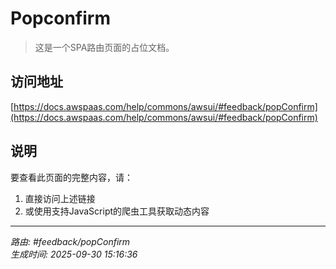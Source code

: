 # Popconfirm

> 这是一个SPA路由页面的占位文档。

## 访问地址

[https://docs.awspaas.com/help/commons/awsui/#feedback/popConfirm](https://docs.awspaas.com/help/commons/awsui/#feedback/popConfirm)

## 说明

要查看此页面的完整内容，请：

1. 直接访问上述链接
2. 或使用支持JavaScript的爬虫工具获取动态内容

---

*路由: #feedback/popConfirm*  
*生成时间: 2025-09-30 15:16:36*
